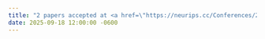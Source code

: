 ```yaml
---
title: "2 papers accepted at <a href=\"https://neurips.cc/Conferences/2025\" target=\"_blank\">NeurIPS 2025</a>, one as a ⭐ spotlight presentation"
date: 2025-09-18 12:00:00 -0600
---
```

